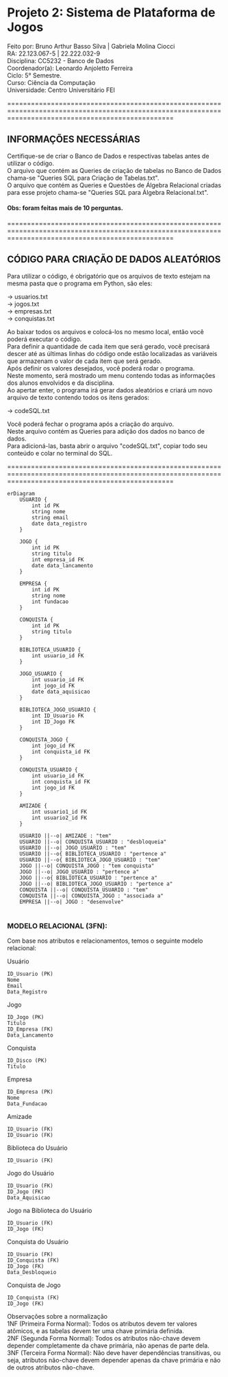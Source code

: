# Projeto 2: Sistema de Plataforma de Jogos

Feito por: Bruno Arthur Basso Silva | Gabriela Molina Ciocci 
<br>
RA: 22.123.067-5 | 22.222.032-9 
<br>
Disciplina: CC5232 - Banco de Dados
<br>
Coordenador(a): Leonardo Anjoletto Ferreira
<br>
Ciclo: 5° Semestre. 
<br>
Curso: Ciência da Computação
<br>
Universidade: Centro Universitário FEI

======================================================================================================================================================

## INFORMAÇÕES NECESSÁRIAS

Certifique-se de criar o Banco de Dados e respectivas tabelas antes de utilizar o código.
<br>
O arquivo que contém as Queries de criação de tabelas no Banco de Dados chama-se "Queries SQL para Criação de Tabelas.txt".
<br>
O arquivo que contém as Queries e Questões de Álgebra Relacional criadas para esse projeto chama-se "Queries SQL para Álgebra Relacional.txt".
<br>
#### Obs: foram feitas mais de 10 perguntas.

======================================================================================================================================================

## CÓDIGO PARA CRIAÇÃO DE DADOS ALEATÓRIOS

Para utilizar o código, é obrigatório que os arquivos de texto estejam na mesma pasta que o programa em Python, são eles:

   -> usuarios.txt
   <br>
   -> jogos.txt
   <br>
   -> empresas.txt
   <br>
   -> conquistas.txt

Ao baixar todos os arquivos e colocá-los no mesmo local, então você poderá executar o código.
<br>
Para definir a quantidade de cada item que será gerado, você precisará descer até as últimas linhas do código onde estão localizadas as variáveis que armazenam o valor de cada item que será gerado.
<br>
Após definir os valores desejados, você poderá rodar o programa.
<br>
Neste momento, será mostrado um menu contendo todas as informações dos alunos envolvidos e da disciplina.
<br>
Ao apertar enter, o programa irá gerar dados aleatórios e criará um novo arquivo de texto contendo todos os itens gerados:

   -> codeSQL.txt

Você poderá fechar o programa após a criação do arquivo.
<br>
Neste arquivo contém as Queries para adição dos dados no banco de dados.
<br>
Para adicioná-las, basta abrir o arquivo "codeSQL.txt", copiar todo seu conteúdo e colar no terminal do SQL.

======================================================================================================================================================

```mermaid
erDiagram
    USUARIO {
        int id PK
        string nome
        string email
        date data_registro
    }

    JOGO {
        int id PK
        string titulo
        int empresa_id FK
        date data_lancamento
    }

    EMPRESA {
        int id PK
        string nome
        int fundacao
    }

    CONQUISTA {
        int id PK
        string titulo
    }

    BIBLIOTECA_USUARIO {
        int usuario_id FK
    }

    JOGO_USUARIO {
        int usuario_id FK
        int jogo_id FK
        date data_aquisicao
    }

    BIBLIOTECA_JOGO_USUARIO {
        int ID_Usuario FK
        int ID_Jogo FK
    }

    CONQUISTA_JOGO {
        int jogo_id FK
        int conquista_id FK
    }

    CONQUISTA_USUARIO {
        int usuario_id FK
        int conquista_id FK
        int jogo_id FK
    }

    AMIZADE {
        int usuario1_id FK
        int usuario2_id FK
    }

    USUARIO ||--o| AMIZADE : "tem"
    USUARIO ||--o| CONQUISTA_USUARIO : "desbloqueia"
    USUARIO ||--o| JOGO_USUARIO : "tem"
    USUARIO ||--o{ BIBLIOTECA_USUARIO : "pertence a"
    USUARIO ||--o{ BIBLIOTECA_JOGO_USUARIO : "tem"
    JOGO ||--o| CONQUISTA_JOGO : "tem conquista"
    JOGO ||--o| JOGO_USUARIO : "pertence a"
    JOGO ||--o{ BIBLIOTECA_USUARIO : "pertence a"
    JOGO ||--o| BIBLIOTECA_JOGO_USUARIO : "pertence a"
    CONQUISTA ||--o| CONQUISTA_USUARIO : "tem"
    CONQUISTA ||--o| CONQUISTA_JOGO : "associada a"
    EMPRESA ||--o| JOGO : "desenvolve"
```

#

### MODELO RELACIONAL (3FN):

Com base nos atributos e relacionamentos, temos o seguinte modelo relacional:

Usuário

    ID_Usuario (PK)
    Nome
    Email
    Data_Registro

Jogo

    ID_Jogo (PK)
    Titulo
    ID_Empresa (FK)
    Data_Lancamento

Conquista

    ID_Disco (PK)
    Titulo

Empresa

    ID_Empresa (PK)
    Nome
    Data_Fundacao

Amizade

    ID_Usuario (FK)
    ID_Usuario (FK)

Biblioteca do Usuário

    ID_Usuario (FK)

Jogo do Usuário

    ID_Usuario (FK)
    ID_Jogo (FK)
    Data_Aquisicao

Jogo na Biblioteca do Usuário

    ID_Usuario (FK)
    ID_Jogo (FK)

Conquista do Usuário

    ID_Usuario (FK)
    ID_Conquista (FK)
    ID_Jogo (FK)
    Data_Desbloqueio

 Conquista de Jogo

    ID_Conquista (FK)
    ID_Jogo (FK)
    

Observações sobre a normalização
<br>
1NF (Primeira Forma Normal): Todos os atributos devem ter valores atômicos, e as tabelas devem ter uma chave primária definida.
<br>
2NF (Segunda Forma Normal): Todos os atributos não-chave devem depender completamente da chave primária, não apenas de parte dela.
<br>
3NF (Terceira Forma Normal): Não deve haver dependências transitivas, ou seja, atributos não-chave devem depender apenas da chave primária e não de outros atributos não-chave.
<br>

